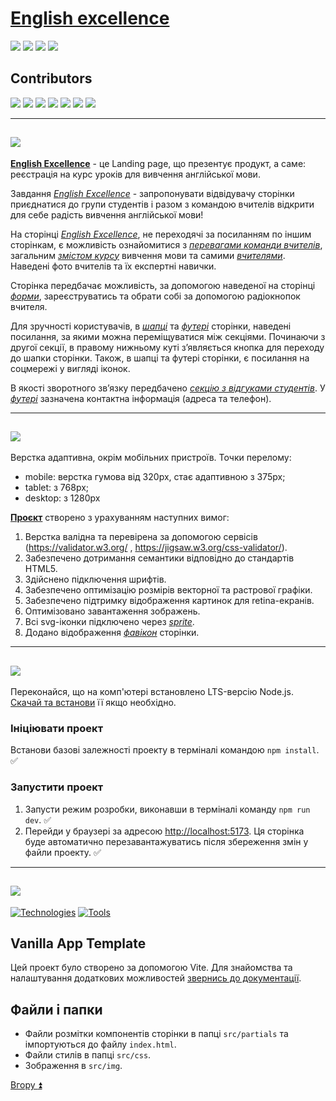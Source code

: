 <a id="top"></a>
# [English excellence](https://github.com/tatidan/ms-htmlcss-teamproject-2023)

<a href="#1"><img src="https://img.shields.io/badge/Опис Проeкту-512BD4?style=for-the-badge"/></a> <a href="#2"><img src="https://img.shields.io/badge/Функції-ECD53F?style=for-the-badge"/></a> <a href="#3"><img src="https://img.shields.io/badge/Підготовка до роботи-007054?style=for-the-badge"/></a> <a href="#4"><img src="https://img.shields.io/badge/Застосовані технології-A9225C?style=for-the-badge"/></a>

## Contributors
<a href="https://github.com/tatidan"><img src="https://img.shields.io/badge/tatidan-40AEF0?style=for-the-badge&logo=github&logoColor=212121"/></a> <a href="https://github.com/OlhaOs"><img src="https://img.shields.io/badge/Olha Os-0099E5?style=for-the-badge&logo=github&logoColor=212121"/></a> <a href="https://github.com/Elenaelle05"><img src="https://img.shields.io/badge/Elenaelle05-40AEF0?style=for-the-badge&logo=github&logoColor=212121"/></a> <a href="https://github.com/Aleksey-Dr"><img src="https://img.shields.io/badge/Aleksey-Dr-0099E5?style=for-the-badge&logo=github&logoColor=212121"/></a> <a href="https://github.com/RomanS1994"><img src="https://img.shields.io/badge/Roman S1994-40AEF0?style=for-the-badge&logo=github&logoColor=212121"/></a> <a href="https://github.com/iamyurkas"><img src="https://img.shields.io/badge/iamyurkas-0099E5?style=for-the-badge&logo=github&logoColor=212121"/></a> <a href="https://github.com/oleksandr-romashko"><img src="https://img.shields.io/badge/oleksandr-romashko-40AEF0?style=for-the-badge&logo=github&logoColor=212121"/></a>
___
<a id="1"></a>

## <img src="https://img.shields.io/badge/Опис Проeкту-512BD4?style=for-the-badge"/>

[__English Excellence__](https://tatidan.github.io/ms-htmlcss-teamproject-2023/) - це Landing page, що презентує продукт, а саме: реєстрація на курс уроків для вивчення англійської мови.

Завдання [_English Excellence_](https://tatidan.github.io/ms-htmlcss-teamproject-2023/) - запропонувати відвідувачу сторінки приєднатися до групи студентів і разом з командою вчителів відкрити для себе радість вивчення англійської мови!

На сторінці [_English Excellence_](https://tatidan.github.io/ms-htmlcss-teamproject-2023/), не переходячі за посиланням по іншим сторінкам, є можливість ознайомитися з [_перевагами команди вчителів_](https://github.com/tatidan/ms-htmlcss-teamproject-2023/blob/main/src/partials/about.html), загальним [_змістом курсу_](https://github.com/tatidan/ms-htmlcss-teamproject-2023/blob/main/src/partials/proposal.html) вивчення мови та самими [_вчителями_](https://github.com/tatidan/ms-htmlcss-teamproject-2023/blob/main/src/partials/teachers.html). Наведені фото вчителів та їх експертні навички.

Сторінка передбачає можливість, за допомогою наведеної на сторінці [_форми_](https://github.com/tatidan/ms-htmlcss-teamproject-2023/blob/main/src/partials/leave-app.html), зареєструватись та обрати собі за допомогою радіокнопок вчителя.

Для зручності користувачів, в [_шапці_](https://github.com/tatidan/ms-htmlcss-teamproject-2023/blob/main/src/partials/header.html) та [_футері_](https://github.com/tatidan/ms-htmlcss-teamproject-2023/blob/main/src/partials/footer.html) сторінки, наведені посилання, за якими можна переміщуватися між секціями. Починаючи з другої секції, в правому нижньому куті з’являється кнопка для переходу до шапки сторінки. Також, в шапці та футері сторінки, є посилання на соцмережі у вигляді іконок.

В якості зворотного зв’язку передбачено [_секцію з відгуками студентів_](https://github.com/tatidan/ms-htmlcss-teamproject-2023/blob/main/src/partials/reviews.html).
У [_футері_](https://github.com/tatidan/ms-htmlcss-teamproject-2023/blob/main/src/partials/footer.html) зазначена контактна інформація (адреса та телефон).
___
<a id="2"></a>

## <img src="https://img.shields.io/badge/Функції-ECD53F?style=for-the-badge"/>
Верстка адаптивна, окрім мобільних пристроїв. Точки перелому:
   - mobile: верстка гумова від 320px, стає адаптивною з 375px;
   - tablet: з 768px;
   - desktop: з 1280px

[__Проєкт__](https://github.com/tatidan/ms-htmlcss-teamproject-2023) створено з урахуванням наступних вимог:
1. Верстка валідна та перевірена за допомогою сервісів (https://validator.w3.org/ , https://jigsaw.w3.org/css-validator/).
2. Забезпечено дотримання семантики відповідно до стандартів HTML5.
3. Здійснено підключення шрифтів.
4. Забезпечено оптимізацію розмірів векторної та растрової графіки.
5. Забезпечено підтримку відображення картинок для retina-екранів.
6. Оптимізовано завантаження зображень.
7. Всі svg-іконки підключено через [_sprite_](https://github.com/tatidan/ms-htmlcss-teamproject-2023/blob/main/src/img/sprite.svg?short_path=664ce67).
8. Додано відображення [_фавікон_](https://github.com/tatidan/ms-htmlcss-teamproject-2023/blob/main/src/img/icon-favicon.svg) сторінки.

<a id="3"></a>
___

## <img src="https://img.shields.io/badge/Підготовка до роботи-007054?style=for-the-badge"/>

Переконайся, що на комп'ютері встановлено LTS-версію Node.js.
[Скачай та встанови](https://nodejs.org/en/) її якщо необхідно.

### Iніціювати проект
Встанови базові залежності проекту в терміналі командою `npm install`. :white_check_mark:
### Запустити проект
1. Запусти режим розробки, виконавши в терміналі команду `npm run dev`. :white_check_mark:
2. Перейди у браузері за адресою [http://localhost:5173](http://localhost:5173). Ця сторінка буде автоматично
   перезавантажуватись після збереження змін у файли проекту. :white_check_mark:

<a id="4"></a>
___

## <img src="https://img.shields.io/badge/Застосовані технології-A9225C?style=for-the-badge"/>

[![Technologies](https://skillicons.dev/icons?i=html,css,js,vite,nodejs)](https://skillicons.dev)
[![Tools](https://skillicons.dev/icons?i=github,git,vscode,figma,ai)](https://skillicons.dev)

## Vanilla App Template

Цей проект було створено за допомогою Vite. Для знайомства та налаштування
додаткових можливостей [звернись до документації](https://vitejs.dev/).

## Файли і папки

- Файли розмітки компонентів сторінки в папці `src/partials` та
  імпортуються до файлу `index.html`.
- Файли стилів в папці `src/css`.
- Зображення в `src/img`.

[Вгору :arrow_double_up:](#top)
